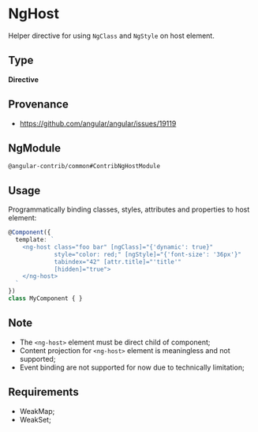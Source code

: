# NgHost

Helper directive for using `NgClass` and `NgStyle` on host element.

## Type

**Directive**

## Provenance

+ https://github.com/angular/angular/issues/19119

## NgModule

`@angular-contrib/common#ContribNgHostModule`

## Usage

Programmatically binding classes, styles, attributes and properties to host element:

```typescript
@Component({
  template: `
    <ng-host class="foo bar" [ngClass]="{'dynamic': true}"
             style="color: red;" [ngStyle]="{'font-size': '36px'}"
             tabindex="42" [attr.title]="'title'"
             [hidden]="true">
    </ng-host>
  `
})
class MyComponent { }
```

## Note

+ The `<ng-host>` element must be direct child of component;
+ Content projection for `<ng-host>` element is meaningless and not supported;
+ Event binding are not supported for now due to technically limitation;

## Requirements

+ WeakMap;
+ WeakSet;
